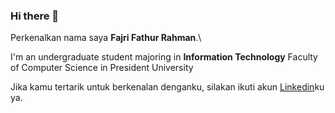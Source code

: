 ### Hi there 👋

<!--
**thurarchive/thurarchive** is a ✨ _special_ ✨ repository because its `README.md` (this file) appears on your GitHub profile.

Here are some ideas to get you started:

- 🔭 I’m currently working on ...
- 🌱 I’m currently learning ...
- 👯 I’m looking to collaborate on ...
- 🤔 I’m looking for help with ...
- 💬 Ask me about ...
- 📫 How to reach me: ...
- 😄 Pronouns: ...
- ⚡ Fun fact: ...
-->

Perkenalkan nama saya **Fajri Fathur Rahman**.\

I'm an undergraduate student majoring in **Information Technology** Faculty of Computer Science in President University

Jika kamu tertarik untuk berkenalan denganku, silakan ikuti akun [Linkedin](https://www.linkedin.com/in/fajrifathurrahman/)ku ya.
